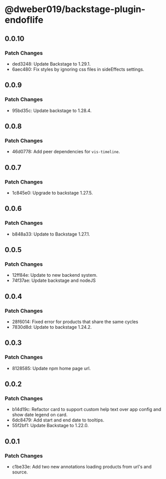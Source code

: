 # @dweber019/backstage-plugin-endoflife

## 0.0.10

### Patch Changes

- ded3248: Update Backstage to 1.29.1.
- 6aec480: Fix styles by ignoring css files in sideEffects settings.

## 0.0.9

### Patch Changes

- 95bd35c: Update backstage to 1.28.4.

## 0.0.8

### Patch Changes

- 46d0778: Add peer dependencies for `vis-timeline`.

## 0.0.7

### Patch Changes

- 1c845e0: Upgrade to backstage 1.27.5.

## 0.0.6

### Patch Changes

- b848a33: Update to Backstage 1.27.1.

## 0.0.5

### Patch Changes

- 12ff84e: Update to new backend system.
- 74f37ae: Update backstage and nodeJS

## 0.0.4

### Patch Changes

- 28f6014: Fixed error for products that share the same cycles
- 7830d8d: Update to backstage 1.24.2.

## 0.0.3

### Patch Changes

- 8128585: Update npm home page url.

## 0.0.2

### Patch Changes

- b14d19c: Refactor card to support custom help text over app config and show date legend on card.
- 6dc8479: Add start and end date to tooltips.
- 55f2bf1: Update Backstage to 1.22.0.

## 0.0.1

### Patch Changes

- c1be33e: Add two new annotations loading products from url's and source.
